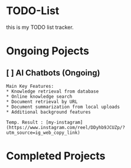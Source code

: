 # TODO-List
this is my TODO list tracker.


# Ongoing Pojects
## [ ] AI Chatbots (Ongoing)

    Main Key Features:
    * Knowledge retrieval from database
    * Online knowledge search
    * Document retrieval by URL
    * Document summarization from local uploads
    * Additional background features

    Temp. Result : [my-instagram](https://www.instagram.com/reel/DDyhb9JCUZp/?utm_source=ig_web_copy_link)

# Completed Projects
